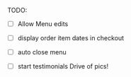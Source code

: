 TODO:

- [ ] Allow Menu edits
- [ ] display order item dates in checkout
- [ ] auto close menu

- [ ] start testimonials Drive of pics!
